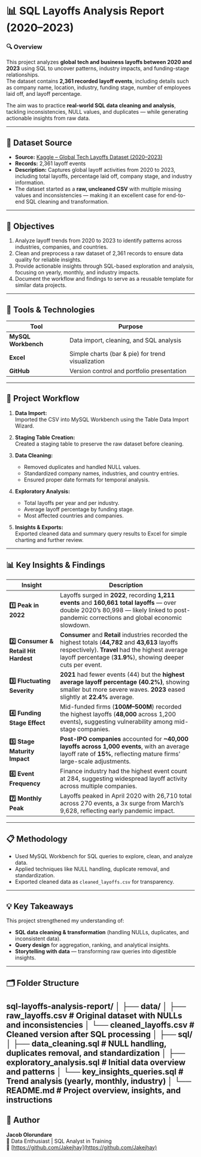 # 📊 SQL Layoffs Analysis Report (2020–2023)

### 🔍 Overview
This project analyzes **global tech and business layoffs between 2020 and 2023** using SQL to uncover patterns, industry impacts, and funding-stage relationships.  
The dataset contains **2,361 recorded layoff events**, including details such as company name, location, industry, funding stage, number of employees laid off, and layoff percentage.

The aim was to practice **real-world SQL data cleaning and analysis**, tackling inconsistencies, NULL values, and duplicates — while generating actionable insights from raw data.

---

## 🧾 Dataset Source
- **Source:** [Kaggle – Global Tech Layoffs Dataset (2020–2023)](https://www.kaggle.com)  
- **Records:** 2,361 layoff events  
- **Description:** Captures global layoff activities from 2020 to 2023, including total layoffs, percentage laid off, company stage, and industry information.  
- The dataset started as a **raw, uncleaned CSV** with multiple missing values and inconsistencies — making it an excellent case for end-to-end SQL cleaning and transformation.

---

## 🧠 Objectives
1. Analyze layoff trends from 2020 to 2023 to identify patterns across industries, companies, and countries.
2. Clean and preprocess a raw dataset of 2,361 records to ensure data quality for reliable insights.
3. Provide actionable insights through SQL-based exploration and analysis, focusing on yearly, monthly, and industry impacts.
4. Document the workflow and findings to serve as a reusable template for similar data projects.

---

## 🧰 Tools & Technologies
| Tool | Purpose |
|------|----------|
| **MySQL Workbench** | Data import, cleaning, and SQL analysis |
| **Excel** | Simple charts (bar & pie) for trend visualization |
| **GitHub** | Version control and portfolio presentation |

---

## 🧩 Project Workflow
1. **Data Import:**  
   Imported the CSV into MySQL Workbench using the Table Data Import Wizard.

2. **Staging Table Creation:**  
   Created a staging table to preserve the raw dataset before cleaning.

3. **Data Cleaning:**  
   - Removed duplicates and handled NULL values.  
   - Standardized company names, industries, and country entries.  
   - Ensured proper date formats for temporal analysis.  

4. **Exploratory Analysis:**  
   - Total layoffs per year and per industry.  
   - Average layoff percentage by funding stage.  
   - Most affected countries and companies.  

5. **Insights & Exports:**  
   Exported cleaned data and summary query results to Excel for simple charting and further review.

---

## 📊 Key Insights & Findings

| Insight | Description |
|----------|--------------|
| **1️⃣ Peak in 2022** | Layoffs surged in **2022**, recording **1,211 events** and **160,661 total layoffs** — over double 2020’s 80,998 — likely linked to post-pandemic corrections and global economic slowdown. |
| **2️⃣ Consumer & Retail Hit Hardest** | **Consumer** and **Retail** industries recorded the highest totals (**44,782** and **43,613** layoffs respectively). **Travel** had the highest average layoff percentage (**31.9%**), showing deeper cuts per event. |
| **3️⃣ Fluctuating Severity** | **2021** had fewer events (44) but the **highest average layoff percentage (40.2%)**, showing smaller but more severe waves. **2023** eased slightly at **22.4%** average. |
| **4️⃣ Funding Stage Effect** | Mid-funded firms (**$100M–$500M**) recorded the highest layoffs (**48,000** across 1,200 events)**,** suggesting vulnerability among mid-stage companies. |
| **5️⃣ Stage Maturity Impact** | **Post-IPO companies** accounted for **~40,000 layoffs across 1,000 events**, with an average layoff rate of **15%**, reflecting mature firms’ large-scale adjustments. |
| **6️⃣ Event Frequency** | Finance industry had the highest event count at 284, suggesting widespread layoff activity across multiple companies. |
| **7️⃣ Monthly Peak** | Layoffs peaked in April 2020 with 26,710 total across 270 events, a 3x surge from March’s 9,628, reflecting early pandemic impact. |

---

## 📋 Methodology
- Used MySQL Workbench for SQL queries to explore, clean, and analyze data.
- Applied techniques like NULL handling, duplicate removal, and standardization.
- Exported cleaned data as `cleaned_layoffs.csv` for transparency.

---

## 💡 Key Takeaways
This project strengthened my understanding of:
- **SQL data cleaning & transformation** (handling NULLs, duplicates, and inconsistent data).  
- **Query design** for aggregation, ranking, and analytical insights.  
- **Storytelling with data** — transforming raw queries into digestible insights.  

---

## 🗂️ Folder Structure
sql-layoffs-analysis-report/
│
├── data/
│   ├── raw_layoffs.csv          # Original dataset with NULLs and inconsistencies
│   └── cleaned_layoffs.csv      # Cleaned version after SQL processing
│
├── sql/
│   ├── data_cleaning.sql        # NULL handling, duplicates removal, and standardization
│   ├── exploratory_analysis.sql # Initial data overview and patterns
│   └── key_insights_queries.sql # Trend analysis (yearly, monthly, industry)
│
└── README.md                    # Project overview, insights, and instructions
---

## 👤 Author
**Jacob Olorundare**  
📍 Data Enthusiast | SQL Analyst in Training  
🔗 [https://github.com/Jakejhay](https://github.com/Jakejhay)

